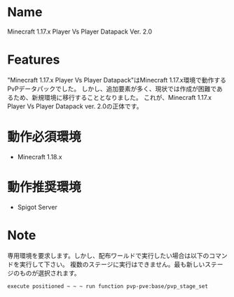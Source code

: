 # Name
Minecraft 1.17.x Player Vs Player Datapack Ver. 2.0
# Features
"Minecraft 1.17.x Player Vs Player Datapack"はMinecraft 1.17.x環境で動作するPvPデータパックでした。
しかし、追加要素が多く、現状では作成が困難であるため、新規環境に移行することとなりました。
これが、Minecraft 1.17.x Player Vs Player Datapack ver. 2.0の正体です。
# 動作必須環境
* Minecraft 1.18.x
# 動作推奨環境
* Spigot Server
# Note
専用環境を要求します。しかし、配布ワールドで実行したい場合は以下のコマンドを実行して下さい。
複数のステージに実行はできません。最も新しいステージのものが選択されます。
```mcfunction
execute positioned ~ ~ ~ run function pvp-pve:base/pvp_stage_set
```
